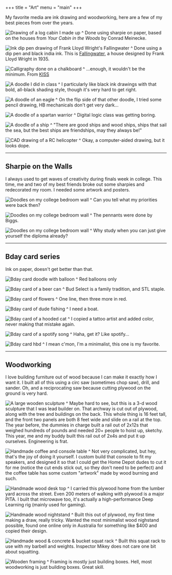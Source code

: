 +++
title = "Art"
menu = "main"
+++

My favorite media are ink drawing and woodworking, here are a few of my best pieces from over the years. 

![Drawing of a log cabin I made up](/drawing-log-cabin.jpg)
^ Done using sharpie on paper, based on the houses from *Your Cabin in the Woods* by Conrad Meinecke.

![Ink dip pen drawing of Frank Lloyd Wright's Fallingwater](/drawing-fallingwater.jpg)
^ Done using a dip pen and black india ink. This is [Fallingwater](https://en.wikipedia.org/wiki/Fallingwater), a house designed by Frank Lloyd Wright in 1935.

![Calligraphy done on a chalkboard](/drawing-chalkboard.jpg)
^ ...enough, it wouldn't be the minimum. From [KISS](/blog/kiss)

![A doodle I did in class](/drawing-relativity.jpg)
^ I particularly like black ink drawings with that bold, all-black shading style, though it's very hard to get right.

![A doodle of an eagle](/drawing-eagle.jpg)
^ On the flip side of that other doodle, I tried some pencil drawing, HB mechanicals don't get very dark...

![A doodle of a spartan warrior](/drawing-spartan.jpg)
^ Digital logic class was getting boring.

![A doodle of a ship](/drawing-ship.jpg)
^ "There are good ships and wood ships, ships that sail the sea, but the best ships are friendships, may they always be!"

![CAD drawing of a RC helicopter](/drawing-helicopter.jpg)
^ Okay, a computer-aided drawing, but it looks dope.

---
## Sharpie on the Walls 
I always used to get waves of creativity during finals week in college. This time, me and two of my best friends broke out some sharpies and redecorated my room. I needed some artwork and posters.

![Doodles on my college bedroom wall](/drawing-frat-walls.jpg)
^ Can you tell what my priorities were back then?

![Doodles on my college bedroom wall](/drawing-frat-walls3.jpg)
^ The pennants were done by Biggs.

![Doodles on my college bedroom wall](/drawing-frat-walls2.jpg)
^ Why study when you can just give yourself the diploma already?

---
## Bday card series
Ink on paper, doesn't get better than that.

![Bday card doodle with balloon](/drawing-bday-balloon.jpg)
^ Red balloons only

![Bday card of a beer can](/drawing-bday-beer.jpg)
^ Bud Select is a family tradition, and STL staple.

![Bday card of flowers](/drawing-bday-flowers.jpg)
^ One line, then three more in red.

![Bday card of dude fishing](/drawing-bday-fishing.jpg)
^ I need a boat.

![Bday card of a hooded cat](/drawing-bday-cat.jpg)
^ I copied a tattoo artist and added color, never making that mistake again.

![Bday card of a spotify song](/drawing-bday-spotify.jpg)
^ Haha, get it? Like spotify...

![Bday card hbd](/drawing-bday-hbd.jpg)
^ I mean c'mon, I'm a minimalist, this one is my favorite.

---
## Woodworking
I love building furniture out of wood because I can make it exactly how I want it. I built all of this using a circ saw (sometimes chop saw), drill, and sander. Oh, and a reciprocating saw because cutting plywood on the ground is very hard.

![A large wooden sculpture](/wood-housedecks.jpg)
^ Maybe hard to see, but this is a 3-d wood sculpture that I was lead builder on. That archway is cut out of plywood, along with the tree and buildings on the back. This whole thing is 16 feet tall, and the front two panels are both 8 feet wide and slide on a rail at the top. The year before, the dummies in charge built a rail out of 2x12s that weighed hundreds of pounds and needed 20+ people to hoist up, sketchy. This year, me and my buddy built this rail out of 2x4s and put it up ourselves. Engineering is frat.

![Handmade coffee and console table](/wood-living-room.jpg)
^ Not very complicated, but hey, that's the joy of doing it yourself. I custom build that console to fit my speakers, and designed it so that I could get the Home Depot dudes to cut it for me (notice the cut ends stick out, so they don't need to be perfect) and the coffee table has some custom "artwork" made by wood burning and such.

![Handmade wood desk top](/wood-desk.jpg)
^ I carried this plywood home from the lumber yard across the street. Even 200 meters of walking with plywood is a major PITA. I built that microwave too, it's actually a high-performance Deep Learning rig (mainly used for gaming).

![Handmade wood nightstand](/wood-nightstand.jpg)
^ Built this out of plywood, my first time making a draw, really tricky. Wanted the most minimalist wood nighstand possible, found one online only in Australia for something like $400 and copied their design.

![Handmade wood & concrete & bucket squat rack](/wood-squat-rack.jpg)
^ Built this squat rack to use with my barbell and weights. Inspector Mikey does not care one bit about squatting.

![Wooden framing](/wood-framing.jpg)
^ Framing is mostly just building boxes. Hell, most woodworking is just building boxes. Great skill.



